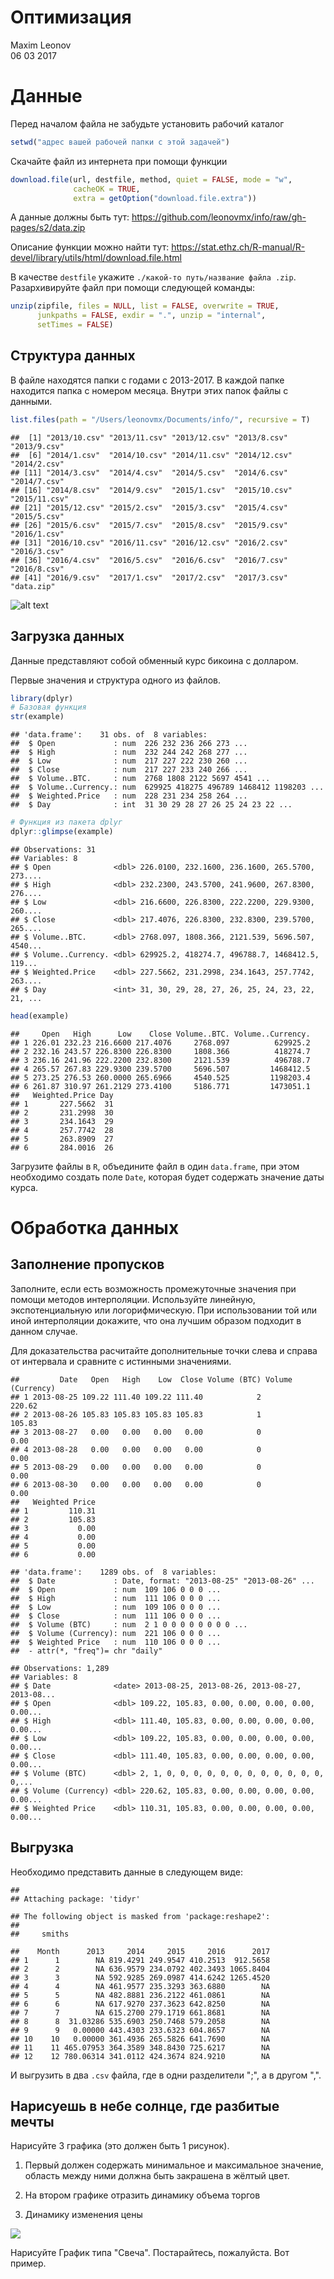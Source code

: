 # Оптимизация
Maxim Leonov  
06 03 2017  



# Данные

Перед началом файла не забудьте установить рабочий каталог

```r
setwd("адрес вашей рабочей папки с этой задачей")
```

Скачайте файл из интернета при помощи функции

```r
download.file(url, destfile, method, quiet = FALSE, mode = "w",
              cacheOK = TRUE,
              extra = getOption("download.file.extra"))
```

А данные должны быть тут:
https://github.com/leonovmx/info/raw/gh-pages/s2/data.zip

Описание функции можно найти тут: https://stat.ethz.ch/R-manual/R-devel/library/utils/html/download.file.html

В качестве `destfile` укажите `./какой-то путь/название файла .zip`. 
Разархивируйте файл при помощи следующей команды:

```r
unzip(zipfile, files = NULL, list = FALSE, overwrite = TRUE,
      junkpaths = FALSE, exdir = ".", unzip = "internal",
      setTimes = FALSE)
```

## Структура данных

В файле находятся папки с годами с 2013-2017. В каждой папке находится папка с 
номером месяца. Внутри этих папок файлы с данными.


```r
list.files(path = "/Users/leonovmx/Documents/info/", recursive = T)
```

```
##  [1] "2013/10.csv" "2013/11.csv" "2013/12.csv" "2013/8.csv"  "2013/9.csv" 
##  [6] "2014/1.csv"  "2014/10.csv" "2014/11.csv" "2014/12.csv" "2014/2.csv" 
## [11] "2014/3.csv"  "2014/4.csv"  "2014/5.csv"  "2014/6.csv"  "2014/7.csv" 
## [16] "2014/8.csv"  "2014/9.csv"  "2015/1.csv"  "2015/10.csv" "2015/11.csv"
## [21] "2015/12.csv" "2015/2.csv"  "2015/3.csv"  "2015/4.csv"  "2015/5.csv" 
## [26] "2015/6.csv"  "2015/7.csv"  "2015/8.csv"  "2015/9.csv"  "2016/1.csv" 
## [31] "2016/10.csv" "2016/11.csv" "2016/12.csv" "2016/2.csv"  "2016/3.csv" 
## [36] "2016/4.csv"  "2016/5.csv"  "2016/6.csv"  "2016/7.csv"  "2016/8.csv" 
## [41] "2016/9.csv"  "2017/1.csv"  "2017/2.csv"  "2017/3.csv"  "data.zip"
```

![alt text](./pics/folder.png "Структура папки")

## Загрузка данных

Данные представляют собой обменный курс бикоина с долларом. 



Первые значения и структура одного из файлов.

```r
library(dplyr)
# Базовая функция
str(example)
```

```
## 'data.frame':	31 obs. of  8 variables:
##  $ Open             : num  226 232 236 266 273 ...
##  $ High             : num  232 244 242 268 277 ...
##  $ Low              : num  217 227 222 230 260 ...
##  $ Close            : num  217 227 233 240 266 ...
##  $ Volume..BTC.     : num  2768 1808 2122 5697 4541 ...
##  $ Volume..Currency.: num  629925 418275 496789 1468412 1198203 ...
##  $ Weighted.Price   : num  228 231 234 258 264 ...
##  $ Day              : int  31 30 29 28 27 26 25 24 23 22 ...
```

```r
# Функция из пакета dplyr
dplyr::glimpse(example)
```

```
## Observations: 31
## Variables: 8
## $ Open              <dbl> 226.0100, 232.1600, 236.1600, 265.5700, 273....
## $ High              <dbl> 232.2300, 243.5700, 241.9600, 267.8300, 276....
## $ Low               <dbl> 216.6600, 226.8300, 222.2200, 229.9300, 260....
## $ Close             <dbl> 217.4076, 226.8300, 232.8300, 239.5700, 265....
## $ Volume..BTC.      <dbl> 2768.097, 1808.366, 2121.539, 5696.507, 4540...
## $ Volume..Currency. <dbl> 629925.2, 418274.7, 496788.7, 1468412.5, 119...
## $ Weighted.Price    <dbl> 227.5662, 231.2998, 234.1643, 257.7742, 263....
## $ Day               <int> 31, 30, 29, 28, 27, 26, 25, 24, 23, 22, 21, ...
```

```r
head(example)
```

```
##     Open   High      Low    Close Volume..BTC. Volume..Currency.
## 1 226.01 232.23 216.6600 217.4076     2768.097          629925.2
## 2 232.16 243.57 226.8300 226.8300     1808.366          418274.7
## 3 236.16 241.96 222.2200 232.8300     2121.539          496788.7
## 4 265.57 267.83 229.9300 239.5700     5696.507         1468412.5
## 5 273.25 276.53 260.0000 265.6966     4540.525         1198203.4
## 6 261.87 310.97 261.2129 273.4100     5186.771         1473051.1
##   Weighted.Price Day
## 1       227.5662  31
## 2       231.2998  30
## 3       234.1643  29
## 4       257.7742  28
## 5       263.8909  27
## 6       284.0016  26
```

Загрузите файлы в `R`, объедините файл в один `data.frame`, при этом необходимо 
создать поле `Date`, которая будет содержать значение даты курса.


# Обработка данных

## Заполнение пропусков

Заполните, если есть возможность промежуточные значения при помощи методов
интерполяции. Используйте линейную, экспотенциальную или логорифмическую.
При использовании той или иной интерполяции докажите, что она лучшим образом 
подходит в данном случае.

Для доказательства расчитайте дополнительные точки слева и справа от интервала и 
сравните с истинными значениями.


```
##         Date   Open   High    Low  Close Volume (BTC) Volume (Currency)
## 1 2013-08-25 109.22 111.40 109.22 111.40            2            220.62
## 2 2013-08-26 105.83 105.83 105.83 105.83            1            105.83
## 3 2013-08-27   0.00   0.00   0.00   0.00            0              0.00
## 4 2013-08-28   0.00   0.00   0.00   0.00            0              0.00
## 5 2013-08-29   0.00   0.00   0.00   0.00            0              0.00
## 6 2013-08-30   0.00   0.00   0.00   0.00            0              0.00
##   Weighted Price
## 1         110.31
## 2         105.83
## 3           0.00
## 4           0.00
## 5           0.00
## 6           0.00
```

```
## 'data.frame':	1289 obs. of  8 variables:
##  $ Date             : Date, format: "2013-08-25" "2013-08-26" ...
##  $ Open             : num  109 106 0 0 0 ...
##  $ High             : num  111 106 0 0 0 ...
##  $ Low              : num  109 106 0 0 0 ...
##  $ Close            : num  111 106 0 0 0 ...
##  $ Volume (BTC)     : num  2 1 0 0 0 0 0 0 0 0 ...
##  $ Volume (Currency): num  221 106 0 0 0 ...
##  $ Weighted Price   : num  110 106 0 0 0 ...
##  - attr(*, "freq")= chr "daily"
```

```
## Observations: 1,289
## Variables: 8
## $ Date              <date> 2013-08-25, 2013-08-26, 2013-08-27, 2013-08...
## $ Open              <dbl> 109.22, 105.83, 0.00, 0.00, 0.00, 0.00, 0.00...
## $ High              <dbl> 111.40, 105.83, 0.00, 0.00, 0.00, 0.00, 0.00...
## $ Low               <dbl> 109.22, 105.83, 0.00, 0.00, 0.00, 0.00, 0.00...
## $ Close             <dbl> 111.40, 105.83, 0.00, 0.00, 0.00, 0.00, 0.00...
## $ Volume (BTC)      <dbl> 2, 1, 0, 0, 0, 0, 0, 0, 0, 0, 0, 0, 0, 0, 0,...
## $ Volume (Currency) <dbl> 220.62, 105.83, 0.00, 0.00, 0.00, 0.00, 0.00...
## $ Weighted Price    <dbl> 110.31, 105.83, 0.00, 0.00, 0.00, 0.00, 0.00...
```

## Выгрузка

Необходимо представить данные в следующем виде:


```
## 
## Attaching package: 'tidyr'
```

```
## The following object is masked from 'package:reshape2':
## 
##     smiths
```

```
##    Month      2013     2014     2015     2016      2017
## 1      1        NA 819.4291 249.9547 410.2513  912.5658
## 2      2        NA 636.9579 234.0792 402.3493 1065.8404
## 3      3        NA 592.9285 269.0987 414.6242 1265.4520
## 4      4        NA 461.9577 235.3293 363.6880        NA
## 5      5        NA 482.8881 236.2122 461.0861        NA
## 6      6        NA 617.9270 237.3623 642.8250        NA
## 7      7        NA 615.2700 279.1719 661.8681        NA
## 8      8  31.03286 535.6903 250.7468 579.2058        NA
## 9      9   0.00000 443.4303 233.6323 604.8657        NA
## 10    10   0.00000 361.4936 265.5826 641.7690        NA
## 11    11 465.07953 364.3589 348.8430 725.6217        NA
## 12    12 780.06314 341.0112 424.3674 824.9210        NA
```

И выгрузить в два `.csv` файла, где в одни разделители ";", а в другом ",".


## Нарисуешь в небе солнце, где разбитые мечты

Нарисуйте 3 графика (это должен быть 1 рисунок). 

1) Первый должен содержать минимальное и максимальное значение, область между ними должна быть закрашена в 
жёлтый цвет. 

2) На втором графике отразить динамику объема торгов

3) Динамику изменения цены

![](z-2017-03-06_files/figure-html/unnamed-chunk-9-1.png)<!-- -->

Нарисуйте График типа "Свеча". Постарайтесь, пожалуйста.
Вот пример.

<!--html_preserve--><div id="htmlwidget-b194e86856be8786f8ce" style="width:672px;height:480px;" class="dygraphs html-widget"></div>
<script type="application/json" data-for="htmlwidget-b194e86856be8786f8ce">{"x":{"attrs":{"labels":["day","Open","High","Low","Close"],"legend":"auto","retainDateWindow":false,"axes":{"x":{"pixelsPerLabel":60}}},"scale":"daily","annotations":[],"shadings":[],"events":[],"format":"date","data":[["2017-02-01T21:00:00.000Z","2017-02-02T21:00:00.000Z","2017-02-03T21:00:00.000Z","2017-02-04T21:00:00.000Z","2017-02-05T21:00:00.000Z","2017-02-06T21:00:00.000Z","2017-02-07T21:00:00.000Z","2017-02-08T21:00:00.000Z","2017-02-09T21:00:00.000Z","2017-02-10T21:00:00.000Z","2017-02-11T21:00:00.000Z","2017-02-12T21:00:00.000Z","2017-02-13T21:00:00.000Z","2017-02-14T21:00:00.000Z","2017-02-15T21:00:00.000Z","2017-02-16T21:00:00.000Z","2017-02-17T21:00:00.000Z","2017-02-18T21:00:00.000Z","2017-02-19T21:00:00.000Z","2017-02-20T21:00:00.000Z","2017-02-21T21:00:00.000Z","2017-02-22T21:00:00.000Z","2017-02-23T21:00:00.000Z","2017-02-24T21:00:00.000Z","2017-02-25T21:00:00.000Z","2017-02-26T21:00:00.000Z","2017-02-27T21:00:00.000Z","2017-02-28T21:00:00.000Z","2017-03-01T21:00:00.000Z","2017-03-02T21:00:00.000Z","2017-03-03T21:00:00.000Z","2017-03-04T21:00:00.000Z"],[988.12,1006.81,1018.29,1032.05,1012.22,1024.36,1052.12,1054.14,990.91,997.22,1009.9,1001.59,1000.66,1012.51,1013.73,1034.42,1057.09,1060.3,1054.56,1082.01,1125.66,1126.52,1187.41,1183.5,1152.61,1181.38,1195.68,1190.48,1226.19,1257.83,1291.39,1268.84],[1011,1025.17,1041.03,1032.05,1035.68,1054.51,1070.94,1079.1,1010,1016.25,1010.16,1008.83,1019.16,1017.16,1038.37,1063.27,1075,1062.83,1087,1128.03,1139.09,1194.29,1215.93,1185.89,1191.5,1198.92,1212.4,1226.16,1283.75,1291.94,1293.55,1284.4],[981.01,995,1005.46,1005.06,1011.23,1024.04,1020.5,943.53,964.71,992.38,999.39,980.51,991.4,1005.13,1012.95,1029.23,1053.7,1046.1,1045.82,1076.68,1102.35,1122.45,1103.98,1127.95,1134.65,1173.26,1179.6,1186.77,1212.48,1255.5,1241.06,1250.56],[1006.97,1017.7,1032.05,1012.67,1024.27,1052.19,1053.9,990.83,997.76,1011.27,1001.92,1000.36,1012.42,1012.91,1034.42,1057.09,1061.07,1054.26,1087,1125.66,1126.7,1178.22,1184.47,1152.2,1181.34,1195.17,1191.19,1226.16,1257.3,1291.39,1269.41,1283]],"plotter":"CandlestickPlotter"},"evals":[],"jsHooks":[]}</script><!--/html_preserve-->

# Анализ
## Модель

Давайте предположим, что модель цены представляет собой следующее:

$$x(t) = a + b_1 * x(t-1) + b_2 * x(t-7) + b_3 * V(t) + b_4*t$$
где x(t) - цена закрытия (или любая другая) в момент $t$, $V(t)$ - объем торгов.

Надо найти такие параметры $a, b_1, b_2, b_3, b_4$, которые бы минимизировали 
значение следующей функции:

$$
f = \Sigma_{i=1}^{N}(x(t) - (a + b_1 * x(t-1) + b_2 * x(t-7) + b_3 * V(t)+ b_4*t))^2
$$
Для этого вам необходимо:
1) подготовить правильно таблицу данных, где каждый столбец отвечает за переменную;
2) Написать функцию, которая зависит от параметров $a, b_1, b_2, b_3, b_4$ и данных и вычисляет необходимое значение функции.
3) примените метод хука-дживса

## Хука дживса

Метод оптимизации для любого числа переменных.
На вход:

1) начальная точка, a0
2) погрешность, e
3) функция, f
4) шаг, d

Как работает:

1) Ищется первая "хорошая" точка вокруг на расстоянии d заданной. Это точка a1.
2) Следующая точка строится по "образцу": в том же направлении на такое же расстояние. Точка a2. Строится до тех, пока функция растет (или уменьшается).
3) Как только не получется найти "хорошей" точки вокруг 

# КАК СДАТЬ

Для того, чтобы сдать, нужно всё оформить в виде RMD файла.
.rmd, .html и все прочие сопутствующие файлы вложить в архив .zip и 
прислать на почту.

Если что-то непонятно, задавайте вопросы!

Если непонятно всё, то выберите что-нибудь и задайте вопрос.

Каждому задавшему хороший вопрос +1 в карму.

Люди с хорошей кармой легче сдают информатику.

